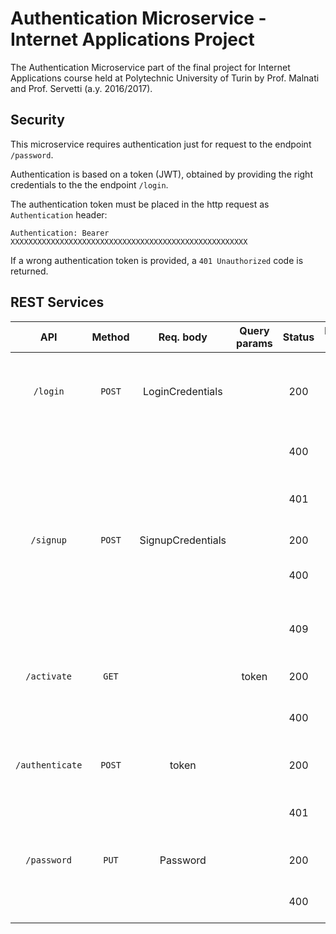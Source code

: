 # Authentication Microservice - Internet Applications Project

The Authentication Microservice part of the final project for Internet Applications course held at Polytechnic University of Turin by Prof. Malnati and Prof. Servetti (a.y. 2016/2017).

## Security

This microservice requires authentication just for request to the endpoint `/password`. 

Authentication is based on a token (JWT), obtained by providing the right credentials to the the endpoint `/login`.

The authentication token must be placed in the http request as `Authentication` header:

`Authentication: Bearer XXXXXXXXXXXXXXXXXXXXXXXXXXXXXXXXXXXXXXXXXXXXXXXXXXXXX	` 

If a wrong authentication token is provided, a `401 Unauthorized` code is returned.

## REST Services

| API	          | Method | Req. body          | Query params | Status | Resp. body | Meaning    					  |
|:---------------:|:------:|:------------------:|:------------:|:------:|:----------:|:-------------------------------|
| `/login`        | `POST` | LoginCredentials   |              | 200    |            | Get an authentication token in the Authorization header of the http response |
|                 |        |                    |              | 400    |            | Login data are not valid, bad request |
|                 |        |                    |              | 401    |            | Login credentials are wrong, bad request |
| `/signup`       | `POST` | SignupCredentials  |              | 200    |            | Register a new user |
|                 |        |                    |              | 400    |            | Signup data are not valid, bad request |
|                 |        |                    |              | 409    |            | A profile for the same username or nickname already exists |
| `/activate`     | `GET`  |                    | token        | 200    |            | Activate a new account |
|                 |        |                    |              | 400    |            | Token not valid, activation failed |
| `/authenticate` | `POST` | token              |              | 200    |            | Authenticate a user given a token |
|                 |        |                    |              | 401    |            | Token not valid, activation failed |
| `/password`     | `PUT`  | Password           |              | 200    |            | Update the user password |
|                 |        |                    |              | 400    |            | Password is not valid, bad request |